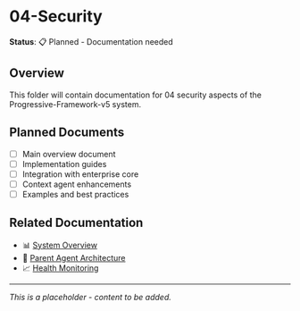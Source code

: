 ﻿# 04-Security

**Status**: 📋 Planned - Documentation needed

## Overview
This folder will contain documentation for 04 security aspects of the Progressive-Framework-v5 system.

## Planned Documents
- [ ] Main overview document
- [ ] Implementation guides  
- [ ] Integration with enterprise core
- [ ] Context agent enhancements
- [ ] Examples and best practices

## Related Documentation
- 📊 [System Overview](../01-Core-System/System-Overview.md)
- 🤖 [Parent Agent Architecture](../01-Core-System/Parent-Agent-Architecture.md)
- 📈 [Health Monitoring](../01-Core-System/Health-Monitoring.md)

---
*This is a placeholder - content to be added.*
